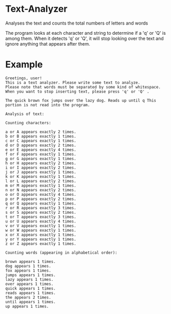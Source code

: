 # Text-Analyzer
Analyses the text and counts the total numbers of letters and words

The program looks at each character and string to determine if a 'q' or 'Q' is among them. When it detects 'q' or 'Q', it will stop looking over the text and ignore anything that appears after them.

# Example
```
Greetings, user!
This is a text analyzer. Please write some text to analyze.
Please note that words must be separated by some kind of whitespace.
When you want to stop inserting text, please press 'q' or 'Q' . 

The quick brown fox jumps over the lazy dog. Reads up until q This portion is not read into the program.

Analysis of text: 

Counting characters: 

a or A appears exactly 2 times.
b or B appears exactly 1 times.
c or C appears exactly 1 times.
d or D appears exactly 2 times.
e or E appears exactly 4 times.
f or F appears exactly 1 times.
g or G appears exactly 1 times.
h or H appears exactly 2 times.
i or I appears exactly 2 times.
j or J appears exactly 1 times.
k or K appears exactly 1 times.
l or L appears exactly 2 times.
m or M appears exactly 1 times.
n or N appears exactly 2 times.
o or O appears exactly 4 times.
p or P appears exactly 2 times.
q or Q appears exactly 1 times.
r or R appears exactly 3 times.
s or S appears exactly 2 times.
t or T appears exactly 3 times.
u or U appears exactly 4 times.
v or V appears exactly 1 times.
w or W appears exactly 1 times.
x or X appears exactly 1 times.
y or Y appears exactly 1 times.
z or Z appears exactly 1 times.

Counting words (appearing in alphabetical order): 

brown appears 1 times.
dog appears 1 times.
fox appears 1 times.
jumps appears 1 times.
lazy appears 1 times.
over appears 1 times.
quick appears 1 times.
reads appears 1 times.
the appears 2 times.
until appears 1 times.
up appears 1 times.
```